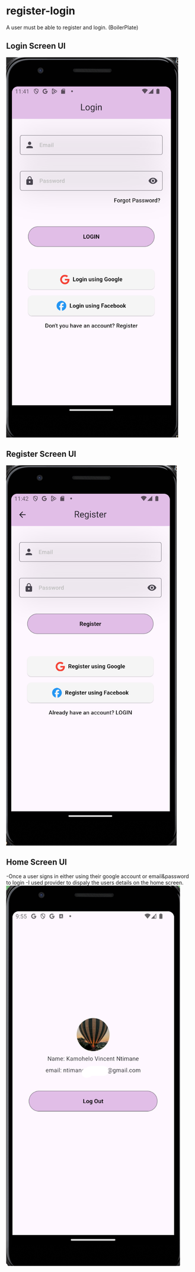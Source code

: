 # register-login
A user must be able to register and login. (BoilerPlate)

## Login Screen UI
![alt text](image-1.png)

## Register Screen UI
![alt text](image-2.png)

## Home Screen UI
-Once a user signs in either using their google account or email&password to login
-I used provider to dispaly the users details on the home screen.
![alt text](image-3.png)
